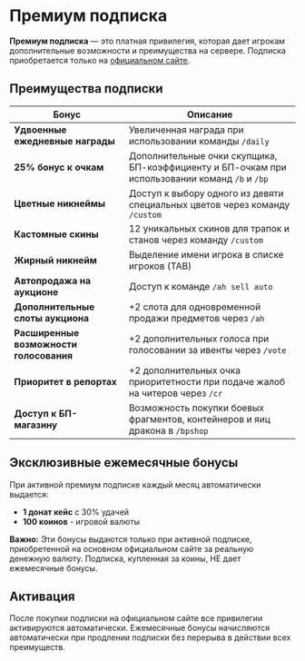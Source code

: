 # Премиум подписка

**Премиум подписка** — это платная привилегия, которая дает игрокам дополнительные возможности и преимущества на сервере. Подписка приобретается только на [официальном сайте](https://holyworld.me).

## Преимущества подписки

| Бонус | Описание |
|-------|----------|
| **Удвоенные ежедневные награды** | Увеличенная награда при использовании команды `/daily` |
| **25% бонус к очкам** | Дополнительные очки скупщика, БП-коэффициенту и БП-очкам при использовании команд `/b` и `/bp` |
| **Цветные никнеймы** | Доступ к выбору одного из девяти специальных цветов через команду `/custom` |
| **Кастомные скины** | 12 уникальных скинов для трапок и станов через команду `/custom` |
| **Жирный никнейм** | Выделение имени игрока в списке игроков (TAB) |
| **Автопродажа на аукционе** | Доступ к команде `/ah sell auto` |
| **Дополнительные слоты аукциона** | +2 слота для одновременной продажи предметов через `/ah` |
| **Расширенные возможности голосования** | +2 дополнительных голоса при голосовании за ивенты через `/vote` |
| **Приоритет в репортах** | +2 дополнительных очка приоритетности при подаче жалоб на читеров через `/cr` |
| **Доступ к БП-магазину** | Возможность покупки боевых фрагментов, контейнеров и яиц дракона в `/bpshop` |

## Эксклюзивные ежемесячные бонусы

При активной премиум подписке каждый месяц автоматически выдается:

- **1 донат кейс** с 30% удачей
- **100 коинов** - игровой валюты

**Важно:** Эти бонусы выдаются только при активной подписке, приобретенной на основном официальном сайте за реальную денежную валюту. Подписка, купленная за коины, НЕ дает ежемесячные бонусы.

## Активация

После покупки подписки на официальном сайте все привилегии активируются автоматически. Ежемесячные бонусы начисляются автоматически при продлении подписки без перерыва в действии всех преимуществ.
